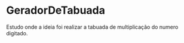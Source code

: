 # GeradorDeTabuada
 Estudo onde a ideia foi realizar a tabuada de multiplicação do numero digitado.

